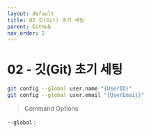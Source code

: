 ```yaml
---
layout: default
title: 02 깃(Git) 초기 세팅
parent: GitHub
nav_order: 2
---
```


# 02 - 깃(Git) 초기 세팅
```bash
git config --global user.name "{UserID}"
git config --global user.email "{UserEmail}"
```
> Command Options

`--global` : 
<!-- git init  
git add .  
git commit -m "{Message}"  
git config user.name {GithubID}  
git config user.email {GithubEmail}  
git   -->